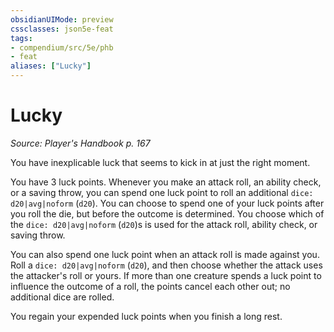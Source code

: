 ```yaml
---
obsidianUIMode: preview
cssclasses: json5e-feat
tags:
- compendium/src/5e/phb
- feat
aliases: ["Lucky"]
---
```

# Lucky
*Source: Player's Handbook p. 167*  

You have inexplicable luck that seems to kick in at just the right moment.

You have 3 luck points. Whenever you make an attack roll, an ability check, or a saving throw, you can spend one luck point to roll an additional `dice: d20|avg|noform` (`d20`). You can choose to spend one of your luck points after you roll the die, but before the outcome is determined. You choose which of the `dice: d20|avg|noform` (`d20`)s is used for the attack roll, ability check, or saving throw.

You can also spend one luck point when an attack roll is made against you. Roll a `dice: d20|avg|noform` (`d20`), and then choose whether the attack uses the attacker's roll or yours. If more than one creature spends a luck point to influence the outcome of a roll, the points cancel each other out; no additional dice are rolled.

You regain your expended luck points when you finish a long rest.